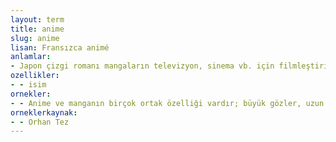 ```yaml
---
layout: term
title: anime
slug: anime
lisan: Fransızca animé
anlamlar:
- Japon çizgi romanı mangaların televizyon, sinema vb. için filmleştirilmiş biçimi
ozellikler:
- - isim
ornekler:
- - Anime ve manganın birçok ortak özelliği vardır; büyük gözler, uzun kol ve bacaklar gibi abartılmış fiziksel özellikler, çarpıcı bir biçimde şekillendirilmiş mimikler vb.
orneklerkaynak:
- - Orhan Tez
---
```

